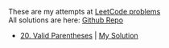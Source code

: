 These are my attempts at [LeetCode problems](https://leetcode.com) <br>
All solutions are here: [Github Repo](https://github.com/jedster1111/LeetCodeProblems)

* [20. Valid Parentheses](https://leetcode.com/problems/valid-parentheses/description/) | [My Solution](https://github.com/jedster1111/LeetCodeProblems/blob/master/problems/TwoSum/twoSum.js)